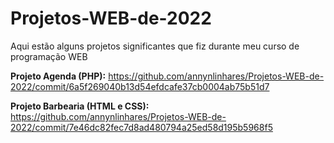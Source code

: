 # Projetos-WEB-de-2022
Aqui estão alguns projetos significantes que fiz durante meu curso de programação WEB

**Projeto Agenda (PHP):**
https://github.com/annynlinhares/Projetos-WEB-de-2022/commit/6a5f269040b13d54efdcafe37cb0004ab75b51d7

**Projeto Barbearia (HTML e CSS):** 
https://github.com/annynlinhares/Projetos-WEB-de-2022/commit/7e46dc82fec7d8ad480794a25ed58d195b5968f5
